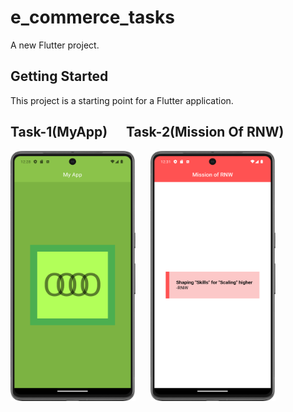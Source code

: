 # e_commerce_tasks

A new Flutter project.

## Getting Started

This project is a starting point for a Flutter application.

## Task-1(MyApp)    &nbsp;&nbsp;&nbsp;&nbsp;    Task-2(Mission Of RNW)
<img src = "https://github.com/Zimil-Patel/e_commerce_tasks/blob/master/snaps/MyApp.png" width = "200" height = "400"> &nbsp;&nbsp;&nbsp;&nbsp; <img src = "https://github.com/Zimil-Patel/e_commerce_tasks/blob/master/snaps/MissionOfRNW.png" width = "200" height = "400">




